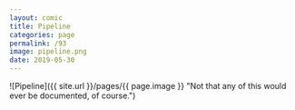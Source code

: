 ```yaml
---
layout: comic
title: Pipeline
categories: page
permalink: /93
image: pipeline.png
date: 2019-05-30
---
```


![Pipeline]({{ site.url }}/pages/{{ page.image }} "Not that any of this would ever be documented, of course.")